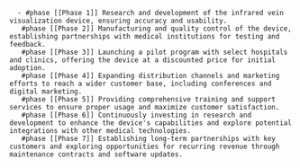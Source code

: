       - #phase [[Phase 1]] Research and development of the infrared vein visualization device, ensuring accuracy and usability.
       #phase [[Phase 2]] Manufacturing and quality control of the device, establishing partnerships with medical institutions for testing and feedback.
       #phase [[Phase 3]] Launching a pilot program with select hospitals and clinics, offering the device at a discounted price for initial adoption.
       #phase [[Phase 4]] Expanding distribution channels and marketing efforts to reach a wider customer base, including conferences and digital marketing.
       #phase [[Phase 5]] Providing comprehensive training and support services to ensure proper usage and maximize customer satisfaction.
       #phase [[Phase 6]] Continuously investing in research and development to enhance the device's capabilities and explore potential integrations with other medical technologies.
       #phase [[Phase 7]] Establishing long-term partnerships with key customers and exploring opportunities for recurring revenue through maintenance contracts and software updates.

